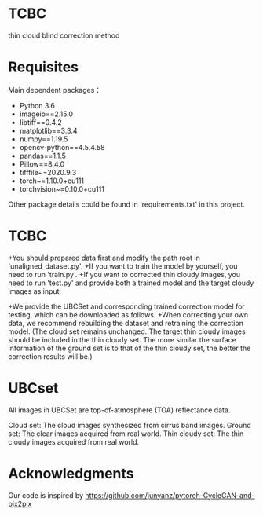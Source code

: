 # TCBC
thin cloud blind correction method

# Requisites
Main dependent packages：
- Python 3.6
- imageio==2.15.0
- libtiff==0.4.2
- matplotlib==3.3.4
- numpy==1.19.5
- opencv-python==4.5.4.58
- pandas==1.1.5
- Pillow==8.4.0
- tifffile~=2020.9.3
- torch~=1.10.0+cu111
- torchvision~=0.10.0+cu111

Other package details could be found in 'requirements.txt' in this project.

# TCBC
+You should prepared data first and modify the path root in 'unaligned_dataset.py'. 
+If you want to train the model by yourself, you need to run 'train.py'. 
+If you want to corrected thin cloudy images, you need to run 'test.py' and provide both a trained model and the target cloudy images as input.

+We provide the UBCSet and corresponding trained correction model for testing, which can be downloaded as follows.
+When correcting your own data, we recommend rebuilding the dataset and retraining the correction model. (The cloud set remains unchanged. The target thin cloudy images should be included in the thin cloudy set. The more similar the surface information of the ground set is to that of the thin cloudy set, the better the correction results will be.)

# UBCset
All images in UBCSet are top-of-atmosphere (TOA) reflectance data.

Cloud set: The cloud images synthesized from cirrus band images.
Ground set: The clear images acquired from real world.
Thin cloudy set: The thin cloudy images acquired from real world.

# Acknowledgments
Our code is inspired by https://github.com/junyanz/pytorch-CycleGAN-and-pix2pix
